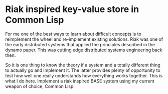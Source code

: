 # Riak inspired key-value store in Common Lisp

For me one of the best ways to learn about difficult concepts is to reimplement
the wheel and re-implement existing solutions. Riak was one of the early distributed systems
that applied the principles described in the dynamo paper. This was cutting edge distributed 
systems engineering back then.

So it is one thing to know the theory if a system and a totally different thing to actually go
and implement it. The latter provides plenty of opportunity to test how well one really understands 
how everything works together. This is what I do here. Implement a riak inspired BASE system using 
my current weapon of choice, Common Lisp.
